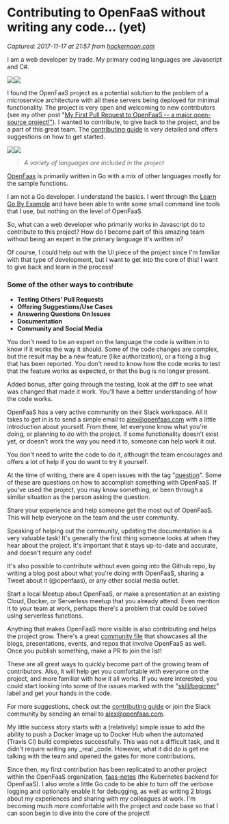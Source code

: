 # Contributing to OpenFaaS without writing any code… (yet)

_Captured: 2017-11-17 at 21:57 from [hackernoon.com](https://hackernoon.com/contributing-to-openfaas-without-writing-any-code-yet-846dd014514f)_

I am a web developer by trade. My primary coding languages are Javascript and C#.

![](https://cdn-images-1.medium.com/freeze/max/60/1*QCJbAYR1kOoPuTGny-6q1g.png?q=20)![](https://cdn-images-1.medium.com/max/1600/1*QCJbAYR1kOoPuTGny-6q1g.png)

I found the OpenFaaS project as a potential solution to the problem of a microservice architecture with all these servers being deployed for minimal functionality. The project is very open and welcoming to new contributors (see my other post "[My First Pull Request to OpenFaaS -- a major open-source project!"](https://hackernoon.com/my-first-pull-request-to-openfaas-a-major-open-source-project-d0c823790691)). I wanted to contribute, to give back to the project, and be a part of this great team. The [contributing guide](https://github.com/openfaas/faas/blob/master/CONTRIBUTING.md) is very detailed and offers suggestions on how to get started.

![](https://cdn-images-1.medium.com/freeze/max/60/1*Iok1KfylaD6P7ZLx_x4WvQ.png?q=20)![](https://cdn-images-1.medium.com/max/1600/1*Iok1KfylaD6P7ZLx_x4WvQ.png)

> _A variety of languages are included in the project_

[OpenFaas](https://github.com/openfaas) is primarily written in Go with a mix of other languages mostly for the sample functions.

I am not a Go developer. I understand the basics. I went through the [Learn Go By Example](https://gobyexample.com/) and have been able to write some small command line tools that I use, but nothing on the level of OpenFaaS.

So, what can a web developer who primarily works in Javascript do to contribute to this project? How do I become part of this amazing team without being an expert in the primary language it's written in?

Of course, I could help out with the UI piece of the project since I'm familiar with that type of development, but I want to get into the core of this! I want to give back and learn in the process!

### Some of the other ways to contribute

  * **Testing Others' Pull Requests**
  * **Offering Suggestions/Use Cases**
  * **Answering Questions On Issues**
  * **Documentation**
  * **Community and Social Media**

You don't need to be an expert on the language the code is written in to know if it works the way it should. Some of the code changes are complex, but the result may be a new feature (like authorization), or a fixing a bug that has been reported. You don't need to know how the code works to test that the feature works as expected, or that the bug is no longer present.

Added bonus, after going through the testing, look at the diff to see what was changed that made it work. You'll have a better understanding of how the code works.

OpenFaaS has a very active community on their Slack workspace. All it takes to get in is to send a simple email to [alex@openfaas.com](mailto:alex@openfaas.com) with a little introduction about yourself. From there, let everyone know what you're doing, or planning to do with the project. If some functionality doesn't exist yet, or doesn't work the way you need it to, someone can help work it out.

You don't need to write the code to do it, although the team encourages and offers a lot of help if you do want to try it yourself.

At the time of writing, there are 4 open issues with the tag "[question](https://github.com/openfaas/faas/issues?q=is%3Aissue+is%3Aopen+label%3Aquestion)". Some of these are questions on how to accomplish something with OpenFaaS. If you've used the project, you may know something, or been through a similar situation as the person asking the question.

Share your experience and help someone get the most out of OpenFaaS. This will help everyone on the team and the user community.

Speaking of helping out the community, updating the documentation is a very valuable task! It's generally the first thing someone looks at when they hear about the project. It's important that it stays up-to-date and accurate, and doesn't require any code!

It's also possible to contribute without even going into the Github repo, by writing a blog post about what you're doing with OpenFaaS, sharing a Tweet about it (@openfaas), or any other social media outlet.

Start a local Meetup about OpenFaaS, or make a presentation at an existing Cloud, Docker, or Serverless meetup that you already attend. Even mention it to your team at work, perhaps there's a problem that could be solved using serverless functions.

Anything that makes OpenFaaS more visible is also contributing and helps the project grow. There's a great [community file](https://github.com/openfaas/faas/blob/master/community.md) that showcases all the blogs, presentations, events, and repos that involve OpenFaaS as well. Once you publish something, make a PR to join the list!

These are all great ways to quickly become part of the growing team of contributors. Also, it will help get you comfortable with everyone on the project, and more familiar with how it all works. If you were interested, you could start looking into some of the issues marked with the "[skill/beginner](https://github.com/openfaas/faas/issues?q=is%3Aopen+is%3Aissue+label%3Askill%2Fbeginner)" label and get your hands in the code.

For more suggestions, check out the [contributing guide](https://github.com/openfaas/faas/blob/master/CONTRIBUTING.md) or join the Slack community by sending an email to [alex@openfaas.com](mailto:alex@openfaas.com).

My little success story starts with a (relatively) simple issue to add the ability to push a Docker image up to Docker Hub when the automated (Travis CI) build completes successfully. This was not a difficult task, and it didn't require writing any _real _code. However, what it did do is get me talking with the team and opened the gates for more contributions.

Since then, my first contribution has been replicated to another project within the OpenFaaS organization, [faas-netes](https://github.com/openfaas/faas-netes) (the Kubernetes backend for OpenFaaS). I also wrote a little Go code to be able to turn off the verbose logging and optionally enable it for debugging, as well as writing 2 blogs about my experiences and sharing with my colleagues at work. I'm becoming much more comfortable with the project and code base so that I can soon begin to dive into the core of the project!
